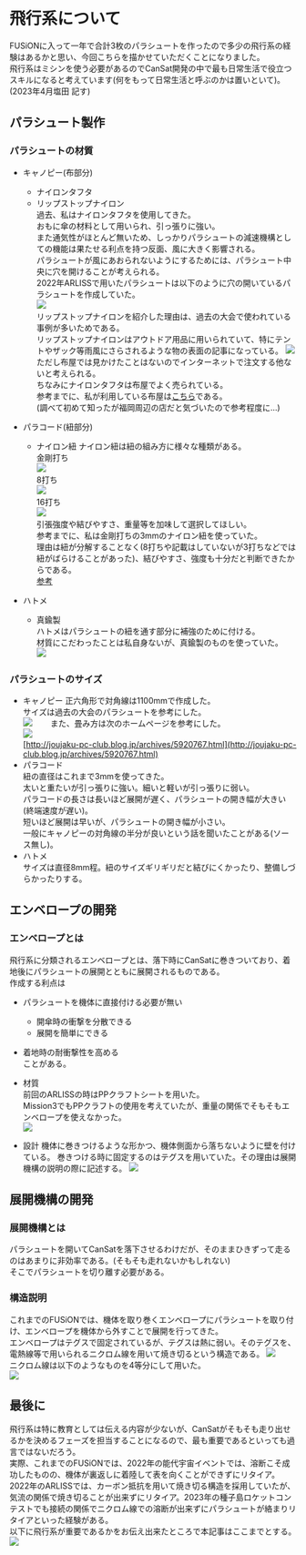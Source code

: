 # 飛行系について
FUSiONに入って一年で合計3枚のパラシュートを作ったので多少の飛行系の経験はあるかと思い、今回こちらを描かせていただくことになりました。  
飛行系はミシンを使う必要があるのでCanSat開発の中で最も日常生活で役立つスキルになると考えています(何をもって日常生活と呼ぶのかは置いといて)。  (2023年4月塩田 記す)
## パラシュート製作
### パラシュートの材質
- キャノピー(布部分)
    - ナイロンタフタ
    - リップストップナイロン  
    過去、私はナイロンタフタを使用してきた。  
    おもに傘の材料として用いられ、引っ張りに強い。  
    また通気性がほとんど無いため、しっかりパラシュートの減速機構としての機能は果たせる利点を持つ反面、風に大きく影響される。  
    パラシュートが風にあおられないようにするためには、パラシュート中央に穴を開けることが考えられる。  
    2022年ARLISSで用いたパラシュートは以下のように穴の開いているパラシュートを作成していた。  
    ![](images/images_05_飛行系/parachute_hole.png)  
    リップストップナイロンを紹介した理由は、過去の大会で使われている事例が多いためである。  
    リップストップナイロンはアウトドア用品に用いられていて、特にテントやザック等雨風にさらされるような物の表面の記事になっている。
    ![](https://images.camphack.jp/wp-content/uploads/2020/10/IMG_5965.jpg)  
    ただし布屋では見かけたことはないのでインターネットで注文する他ないと考えられる。  
    ちなみにナイロンタフタは布屋でよく売られている。  
    参考までに、私が利用している布屋は[こちら](https://www.sankakuya.org/)である。  
    (調べて初めて知ったが福岡周辺の店だと気づいたので参考程度に…)

- パラコード(紐部分)
    - ナイロン紐 
    ナイロン紐は紐の組み方に様々な種類がある。  
    金剛打ち  
    ![](https://www.taisei-mfg.co.jp/images/L/kongo.jpg)  
    8打ち    
    ![](https://www.taisei-mfg.co.jp/images/L/8uti.jpg)  
    16打ち  
    ![](https://www.taisei-mfg.co.jp/images/L/16uti.jpg)  
    引張強度や結びやすさ、重量等を加味して選択してほしい。  
    参考までに、私は金剛打ちの3mmのナイロン紐を使っていた。  
    理由は紐が分解することなく(8打ちや記載はしていないが3打ちなどでは紐がばらけることがあった)、結びやすさ、強度も十分だと判断できたからである。  
    [参考](https://www.taisei-mfg.co.jp/lesson.html)    

- ハトメ
    - 真鍮製  
    ハトメはパラシュートの紐を通す部分に補強のために付ける。  
    材質にこだわったことは私自身ないが、真鍮製のものを使っていた。  
    ![](https://www.kohnan-eshop.com/img/goods/S/4976463513547.jpg)

### パラシュートのサイズ
- キャノピー
正六角形で対角線は1100mmで作成した。  
サイズは過去の大会のパラシュートを参考にした。  
![](images/images_05_飛行系/parachute.jpg)　　
また、畳み方は次のホームページを参考にした。  
![](https://livedoor.blogimg.jp/computer_club/imgs/5/9/59d1e3ee-s.png)  
[http://joujaku-pc-club.blog.jp/archives/5920767.html](http://joujaku-pc-club.blog.jp/archives/5920767.html)
- パラコード  
紐の直径はこれまで3mmを使ってきた。  
太いと重たいが引っ張りに強い。細いと軽いが引っ張りに弱い。  
パラコードの長さは長いほど展開が遅く、パラシュートの開き幅が大きい(終端速度が遅い)。  
短いほど展開は早いが、パラシュートの開き幅が小さい。  
一般にキャノピーの対角線の半分が良いという話を聞いたことがある(ソース無し)。  
- ハトメ  
サイズは直径8mm程。紐のサイズギリギリだと結びにくかったり、整備しづらかったりする。

## エンベロープの開発
### エンベロープとは
飛行系に分類されるエンベロープとは、落下時にCanSatに巻きついており、着地後にパラシュートの展開とともに展開されるものである。  
作成する利点は
- パラシュートを機体に直接付ける必要が無い
    - 開傘時の衝撃を分散できる
    - 展開を簡単にできる
- 着地時の耐衝撃性を高める  
ことがある。  

- 材質  
前回のARLISSの時はPPクラフトシートを用いた。  
Mission3でもPPクラフトの使用を考えていたが、重量の関係でそもそもエンベロープを使えなかった。  
![](https://tcss.vivahome.com/product/cms/images/0000/catalog/5/4953463170055/4953463170055.jpg)

- 設計
機体に巻きつけるような形かつ、機体側面から落ちないように壁を付けている。 
巻きつける時に固定するのはテグスを用いていた。その理由は展開機構の説明の際に記述する。 
![](images/images_05_飛行系/envelope.png)

## 展開機構の開発
### 展開機構とは
パラシュートを開いてCanSatを落下させるわけだが、そのままひきずって走るのはあまりに非効率である。(そもそも走れないかもしれない)  
そこでパラシュートを切り離す必要がある。
### 構造説明
これまでのFUSiONでは、機体を取り巻くエンベロープにパラシュートを取り付け、エンベロープを機体から外すことで展開を行ってきた。  
エンベロープはテグスで固定されているが、テグスは熱に弱い。そのテグスを、電熱線等で用いられるニクロム線を用いて焼き切るという構造である。
![](images/images_05_飛行系/nicchrome.png)  
ニクロム線は以下のようなものを4等分にして用いた。  
![](https://tshop.r10s.jp/shopdeclinic/cabinet/az023071/62856815.jpg?_ex=200x200&s=0&r=1)

## 最後に
飛行系は特に教育としては伝える内容が少ないが、CanSatがそもそも走り出せるかを決めるフェーズを担当することになるので、最も重要であるといっても過言ではないだろう。  
実際、これまでのFUSiONでは、2022年の能代宇宙イベントでは、溶断こそ成功したものの、機体が裏返しに着陸して表を向くことができずにリタイア。2022年のARLISSでは、カーボン抵抗を用いて焼き切る構造を採用していたが、気流の関係で焼き切ることが出来ずにリタイア。2023年の種子島ロケットコンテストでも接続の関係でニクロム線での溶断が出来ずにパラシュートが絡まりリタイアといった経験がある。  
以下に飛行系が重要であるかをお伝え出来たところで本記事はここまでとする。  
![](images/images_05_飛行系/flying_CanSat.png)  